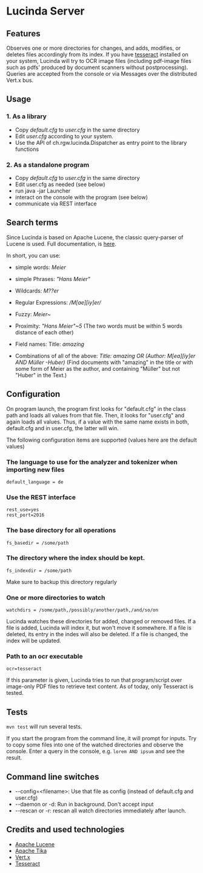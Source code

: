 # Lucinda Server

## Features

Observes one or more directories for changes, and adds, modifies, or deletes files accordingly from its index. 
If you have [tesseract](https://github.com/tesseract-ocr) installed on your system, Lucinda will try to OCR image files (including  pdf-image files such as pdfs' produced by document scanners without postprocessing).
Queries are accepted from the console or via Messages over the distributed Vert.x bus.

## Usage

### 1. As a library

 * Copy *default.cfg* to *user.cfg* in the same directory
 * Edit *user.cfg* according to your system.
 * Use the API of ch.rgw.lucinda.Dispatcher as entry point to the library functions

### 2. As a standalone program
 
 * Copy *default.cfg* to *user.cfg* in the same directory
 * Edit user.cfg as needed (see below)
 * run java -jar Launcher
 * interact on the console with the program (see below)
 * communicate via REST interface

## Search terms

Since Lucinda is based on Apache Lucene, the classic query-parser of Lucene is used. 
Full documentation, is [here](http://lucene.apache.org/core/5_5_0/queryparser/org/apache/lucene/queryparser/classic/package-summary.html#package_description_).
 
In short, you can use:

 * simple words: *Meier*
 
 * simple Phrases: *"Hans Meier"*
 
 * Wildcards:   *M??er*
 
 * Regular Expressions: */M[ae][iy]er/*
 
 * Fuzzy:  *Meier~*
 
 * Proximity: *"Hans Meier"~5* (The two words must be within 5 words distance of each other) 

 * Field names: Title: *amazing*
 
 * Combinations of all of the above: *Title: amazing OR (Author: M[ea][iy]er AND Müller -Huber)* (Find documents with "amazing" in the title 
 or with some form of Meier as the author, and containing "Müller" but not "Huber" in the Text.) 
 
## Configuration
 
On program launch, the program first looks for "default.cfg" in the class path and loads all values from that file. Then, it looks for "user.cfg" and
again loads all values. Thus, if a value with the same name exists in both, default.cfg and in user.cfg, the latter will win.
 
The following configuration items are supported (values here are the default values)
 
### The language to use for the analyzer and tokenizer when importing new files

    default_language = de  
 
 
### Use the REST interface

    rest_use=yes
    rest_port=2016  

### The base directory for all operations

    fs_basedir = /some/path
  
  
### The directory where the index should be kept. 

    fs_indexdir = /some/path
  
Make sure to backup this directory regularly  
  
### One or more directories to watch

    watchdirs = /some/path,/possibly/another/path,/and/so/on
  
Lucinda watches these directories for added, changed or removed files. If a file is added, Lucinda will index it, but won't move it somewhere. If a file is deleted, its entry in the indes will also be deleted. If a file is changed, the index will be updated.
  
### Path to an ocr executable

    ocr=tesseract

If this parameter is given, Lucinda tries to run that program/script over image-only PDF 
files to retrieve text content. As of today, only Tesseract is tested.

  
## Tests
  
`mvn test` will run several tests. 

If you start the program from the command line, it will prompt for inputs. Try to copy some files into one of the watched directories and observe the console.
  Enter a query in the console, e.g. `lorem AND ipsum` and see the result.
  
  
## Command line switches

 * --config=&lt;filename&gt;: Use that file as config (instead of default.cfg and user.cfg)
 * --daemon or -d: Run in background. Don't accept input
 * --rescan or -r: rescan all watch directories immediately after launch.
 
  
## Credits and used technologies  

 * [Apache Lucene](http://lucene.apache.org)
 * [Apache Tika](http://tika.apache.org)
 * [Vert.x](http://vertx.io)
 * [Tesseract](https://github.com/tesseract-ocr/tesseract)
 
